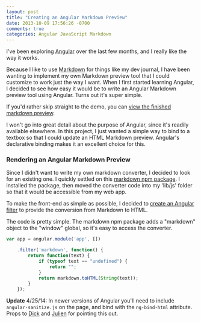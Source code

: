 ```yaml
---
layout: post
title: "Creating an Angular Markdown Preview"
date: 2013-10-09 17:56:26 -0700
comments: true
categories: Angular JavaScript Markdown
---
```


I've been exploring [Angular](http://angularjs.org/ "Angular Project Homepage") over the last few months, and I really like the way it works.

Because I like to use [Markdown](http://en.wikipedia.org/wiki/Markdown) for things like my dev journal, I have been wanting to implement my own Markdown preview tool that I could customize to work just the way I want. When I first started learning Angular, I decided to see how easy it would be to write an Angular Markdown preview tool using Angular. Turns out it's super simple.

If you'd rather skip straight to the demo, you can [view the finished markdown preview](http://itsananderson.azurewebsites.net/markdown).

I won't go into great detail about the purpose of Angular, since it's readily available elsewhere. In this project, I just wanted a simple way to bind to a textbox so that I could update an HTML Markdown preview. Angular's declarative binding makes it an excellent choice for this.

### Rendering an Angular Markdown Preview

Since I didn't want to write my own markdown converter, I decided to look for an existing one. I quickly settled on this [markdown npm package](https://npmjs.org/package/markdown). I installed the package, then moved the converter code into my 'lib/js' folder so that it would be accessible from my web app. 

To make the front-end as simple as possible, I decided to [create an Angular filter](http://docs.angularjs.org/guide/dev_guide.templates.filters.creating_filters) to provide the conversion from Markdown to HTML.

The code is pretty simple. The markdown npm package adds a "markdown" object to the "window" global, so it's easy to access the converter.

```javascript
var app = angular.module('app', [])

	.filter('markdown', function() {
		return function(text) {
			if (typeof text == "undefined") {
				return "";
			}
			return markdown.toHTML(String(text));
		}
	});
```

**Update** 4/25/14: In newer versions of Angular you'll need to include `angular-sanitize.js` on the page, and bind with the `ng-bind-html` attribute. Props to [Dick](https://twitter.com/michaeldick) and [Julien](http://konpa.fr) for pointing this out.
